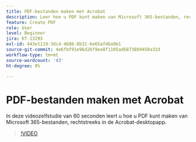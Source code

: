 ```yaml
---
title: PDF-bestanden maken met Acrobat
description: Leer hoe u PDF kunt maken van Microsoft 365-bestanden, rechtstreeks binnen de Acrobat-bureaubladtoepassing
feature: Create PDF
role: User
level: Beginner
jira: KT-13293
exl-id: 443e1119-3dcd-4686-8b31-be65af4ba9b1
source-git-commit: 4e6fbf91e96d26f9ee8f1105ad68738b9450a32d
workflow-type: tm+mt
source-wordcount: '43'
ht-degree: 0%

---
```


# PDF-bestanden maken met Acrobat

In deze videozelfstudie van 60 seconden leert u hoe u PDF kunt maken van Microsoft 365-bestanden, rechtstreeks in de Acrobat-desktopapp.

>[!VIDEO](https://video.tv.adobe.com/v/3437212?quality=12&learn=on&hidetitle=true&captions=dut)
